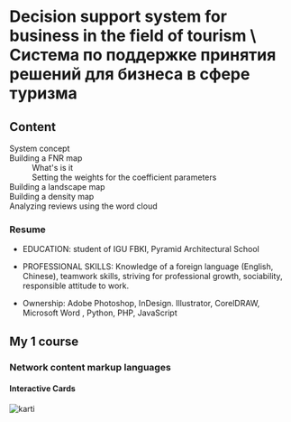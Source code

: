 # Decision support system for business in the field of tourism \ Система по поддержке принятия решений для бизнеса в сфере туризма

## Content
  <dl>
  <dt>System concept</dt>
  <dt>Building a FNR map</dt>
    <dd>What's is it</dd>
    <dd>Setting the weights for the coefficient parameters</dd>
  <dt>Building a landscape map</dt>
  <dt>Building a density map</dt>
  <dt>Analyzing reviews using the word cloud</dt>
</dl>

### Resume

- EDUCATION: student of IGU FBKI, Pyramid
Architectural School

- PROFESSIONAL SKILLS: Knowledge of a foreign
language (English, Chinese), teamwork skills,
striving for professional growth, sociability,
responsible attitude to work.

- Ownership: Adobe Photoshop, InDesign.
Illustrator, CorelDRAW, Microsoft Word ,
Python, PHP, JavaScript

## My 1 course
### Network content markup languages
#### Interactive Cards
![karti](https://github.com/DariaTui/Network-content-markup-languages/blob/main/cards/cards/karti.gif)
